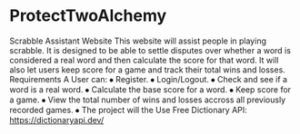# ProtectTwoAlchemy

Scrabble Assistant Website
This website will assist people in playing scrabble.  It is designed to be able to settle disputes over whether a word is considered a real word and then calculate the score for that word. It will also let users keep score for a game and track their total wins and losses.
Requirements
A User can:
⦁	Register.
⦁	Login/Logout.
⦁	Check and see if a word is a real word.
⦁	Calculate the base score for a word.
⦁	Keep score for a game.
⦁	View the total number of wins and losses accross all previously recorded games.
⦁	The project will the Use Free Dictionary API:  https://dictionaryapi.dev/
